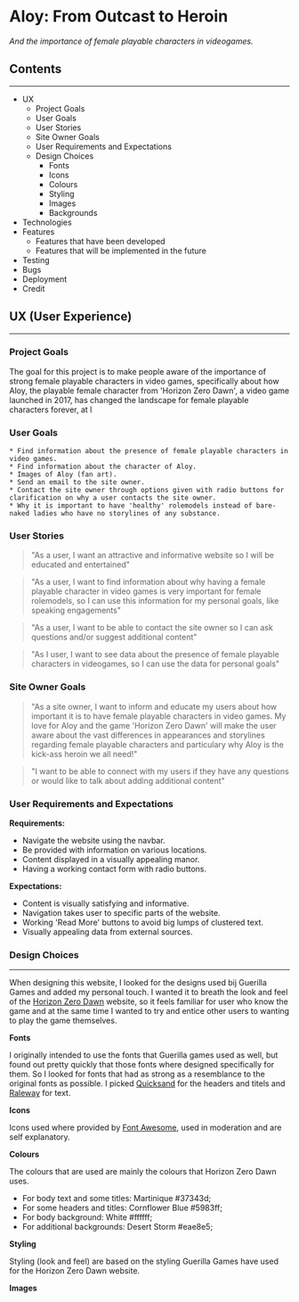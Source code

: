 # Aloy: From Outcast to Heroin #  
*And the importance of female playable characters in videogames.*

## Contents ##
---
* UX
    * Project Goals
    * User Goals
    * User Stories
    * Site Owner Goals
    * User Requirements and Expectations
    * Design Choices
        * Fonts
        * Icons
        * Colours
        * Styling
        * Images
        * Backgrounds
* Technologies 
* Features 
    * Features that have been developed
    * Features that will be implemented in the future
* Testing
* Bugs
* Deployment
* Credit

## **UX (User Experience)** ##  
---
### Project Goals ### 
<p>The goal for this project is to make people aware of the importance of strong female playable characters in video games, specifically about how Aloy, the playable female character from 'Horizon Zero Dawn', a video game launched in 2017, has changed the landscape for female playable characters forever, at l

### User Goals ###

    * Find information about the presence of female playable characters in video games.
    * Find information about the character of Aloy.
    * Images of Aloy (fan art).
    * Send an email to the site owner.
    * Contact the site owner through options given with radio buttons for clarification on why a user contacts the site owner.
    * Why it is important to have 'healthy' rolemodels instead of bare-naked ladies who have no storylines of any substance.

### User Stories ###

><p>"As a user, I want an attractive and informative website so I will be educated and entertained"</p>

><p>"As a user, I want to find information about why having a female playable character in video games is very important for female rolemodels, so I can use this information for my personal goals, like speaking engagements"</p>

><p>"As a user, I want to be able to contact the site owner so I can ask questions and/or suggest additional content"</p>

><p>"As I user, I want to see data about the presence of female playable characters in videogames, so I can use the data for personal goals"</p>

### Site Owner Goals ###

><p>"As a site owner, I want to inform and educate my users about how important it is to have female playable characters in video games. My love for Aloy and the game 'Horizon Zero Dawn'  will make the user aware about the vast differences in appearances and storylines regarding female playable characters and particulary why Aloy is the kick-ass heroin we all need!"</p>

><p>"I want to be able to connect with my users if they have any questions or would like to talk about adding additional content"</P>

### User Requirements and Expectations ###

**Requirements:**
* Navigate the website using the navbar.
* Be provided with information on various locations.
* Content displayed in a visually appealing manor.
* Having a working contact form with radio buttons.

**Expectations:**
* Content is visually satisfying and informative.
* Navigation takes user to specific parts of the website.
* Working 'Read More' buttons to avoid big lumps of clustered text.
* Visually appealing data from external sources.

### Design Choices ###
---
When designing this website, I looked for the designs used bij Guerilla Games and added my personal touch. I wanted it to breath the look and feel of the [Horizon Zero Dawn](https://www.playstation.com/nl-nl/games/horizon-zero-dawn-ps4/) website, so it feels familiar for user who know the game and at the same time I wanted to try and entice other users to wanting to play the game themselves.

**Fonts**

I originally intended to use the fonts that Guerilla games used as well, but found out pretty quickly that those fonts where designed specifically for them. So I looked for fonts that had as strong as a resemblance to the original fonts as possible.
I picked [Quicksand](https://fonts.google.com/specimen/Quicksand?category=Sans+Serif&preview.text=&preview.text_type=custom&query=quick) for the headers and titels and [Raleway](https://fonts.google.com/specimen/Raleway?category=Sans+Serif&preview.text=&preview.text_type=custom&query=ralewa) for text.

**Icons**

Icons used where provided by [Font Awesome](https://fontawesome.com/), used in moderation and are self explanatory.

**Colours**

The colours that are used are mainly the colours that Horizon Zero Dawn uses. 

* For body text and some titles: Martinique #37343d;
* For some headers and titles: Cornflower Blue #5983ff;
* For body background: White #ffffff;
* For additional backgrounds: Desert Storm #eae8e5;

**Styling**

Styling (look and feel) are based on the styling Guerilla Games have used for the Horizon Zero Dawn website.

**Images**